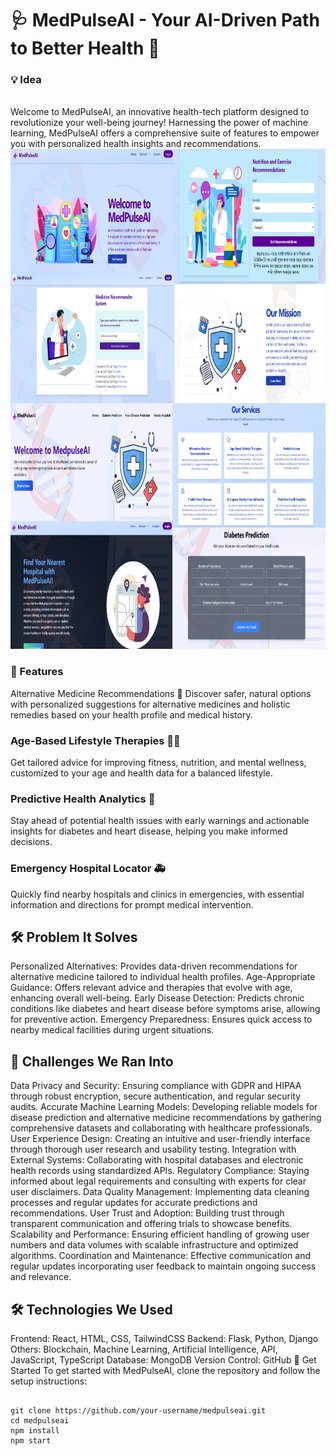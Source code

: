 <h1>🩺 MedPulseAI - Your AI-Driven Path to Better Health 🌟</h1>
<h3>💡 Idea </h3>
<br>
Welcome to MedPulseAI, an innovative health-tech platform designed to revolutionize your well-being journey! Harnessing the power of machine learning, MedPulseAI offers a comprehensive suite of features to empower you with personalized health insights and recommendations.

<img src="./public/7.png" alt="logo" width=1710 height=800 /> 

<h3>🌟 Features </h3>
Alternative Medicine Recommendations 🌿
Discover safer, natural options with personalized suggestions for alternative medicines and holistic remedies based on your health profile and medical history.

<h3>Age-Based Lifestyle Therapies 🧘‍♂️ </h3>
Get tailored advice for improving fitness, nutrition, and mental wellness, customized to your age and health data for a balanced lifestyle.

<h3>Predictive Health Analytics 🔮 </h3>
Stay ahead of potential health issues with early warnings and actionable insights for diabetes and heart disease, helping you make informed decisions.

<h3>Emergency Hospital Locator 🚑 </h3>
Quickly find nearby hospitals and clinics in emergencies, with essential information and directions for prompt medical intervention.

 <h2>🛠️ Problem It Solves </h2>
Personalized Alternatives: Provides data-driven recommendations for alternative medicine tailored to individual health profiles.
Age-Appropriate Guidance: Offers relevant advice and therapies that evolve with age, enhancing overall well-being.
Early Disease Detection: Predicts chronic conditions like diabetes and heart disease before symptoms arise, allowing for preventive action.
Emergency Preparedness: Ensures quick access to nearby medical facilities during urgent situations.
 <h2>🚧 Challenges We Ran Into </h2>
Data Privacy and Security: Ensuring compliance with GDPR and HIPAA through robust encryption, secure authentication, and regular security audits.
Accurate Machine Learning Models: Developing reliable models for disease prediction and alternative medicine recommendations by gathering comprehensive datasets and collaborating with healthcare professionals.
User Experience Design: Creating an intuitive and user-friendly interface through thorough user research and usability testing.
Integration with External Systems: Collaborating with hospital databases and electronic health records using standardized APIs.
Regulatory Compliance: Staying informed about legal requirements and consulting with experts for clear user disclaimers.
Data Quality Management: Implementing data cleaning processes and regular updates for accurate predictions and recommendations.
User Trust and Adoption: Building trust through transparent communication and offering trials to showcase benefits.
Scalability and Performance: Ensuring efficient handling of growing user numbers and data volumes with scalable infrastructure and optimized algorithms.
Coordination and Maintenance: Effective communication and regular updates incorporating user feedback to maintain ongoing success and relevance.
 <h2>🛠️ Technologies We Used </h2>
Frontend: React, HTML, CSS, TailwindCSS
Backend: Flask, Python, Django
Others: Blockchain, Machine Learning, Artificial Intelligence, API, JavaScript, TypeScript
Database: MongoDB
Version Control: GitHub
🚀 Get Started
To get started with MedPulseAI, clone the repository and follow the setup instructions:

```

git clone https://github.com/your-username/medpulseai.git
cd medpulseai
npm install
npm start

